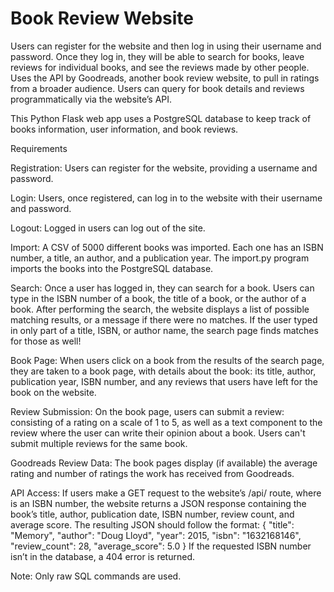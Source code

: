 # Book Review Website

Users can register for the website and then log in using their username and password. 
Once they log in, they will be able to search for books, leave reviews for individual books, and see the reviews made by other people.
Uses the API by Goodreads, another book review website, to pull in ratings from a broader audience. 
Users can query for book details and reviews programmatically via the website’s API.

This Python Flask web app uses a PostgreSQL database to keep track of books information, user information, and book reviews.  

Requirements

Registration: Users can register for the website, providing a username and password.

Login: Users, once registered, can log in to the website with their username and password.

Logout: Logged in users can log out of the site.

Import: A CSV of 5000 different books was imported. Each one has an ISBN number, a title, an author, and a publication year. The import.py program imports the books into the PostgreSQL database. 

Search: Once a user has logged in, they can search for a book. Users can type in the ISBN number of a book, the title of a book, or the author of a book. After performing the search, the website displays a list of possible matching results, or a message if there were no matches. If the user typed in only part of a title, ISBN, or author name, the search page finds matches for those as well!

Book Page: When users click on a book from the results of the search page, they are taken to a book page, with details about the book: its title, author, publication year, ISBN number, and any reviews that users have left for the book on the website.

Review Submission: On the book page, users can submit a review: consisting of a rating on a scale of 1 to 5, as well as a text component to the review where the user can write their opinion about a book. Users can't submit multiple reviews for the same book.

Goodreads Review Data: The book pages display (if available) the average rating and number of ratings the work has received from Goodreads.

API Access: If users make a GET request to the website’s /api/<isbn> route, where <isbn> is an ISBN number, the website returns a JSON response containing the book’s title, author, publication date, ISBN number, review count, and average score. The resulting JSON should follow the format:
{
    "title": "Memory",
    "author": "Doug Lloyd",
    "year": 2015,
    "isbn": "1632168146",
    "review_count": 28,
    "average_score": 5.0
}
If the requested ISBN number isn’t in the database, a 404 error is returned.

Note: Only raw SQL commands are used.

